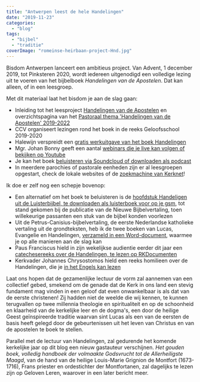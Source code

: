 ```yaml
---
title: "Antwerpen leest de hele Handelingen"
date: "2019-11-23"
categories: 
  - "blog"
tags: 
  - "bijbel"
  - "traditie"
coverImage: "romeinse-heirbaan-project-Hnd.jpg"
---
```


Bisdom Antwerpen lanceert een ambitieus project. Van Advent, 1 december 2019, tot Pinksteren 2020, wordt iedereen uitgenodigd een volledige lezing uit te voeren van het bijbelboek _Handelingen van de Apostelen_. Dat kan alleen, of in een leesgroep.

Met dit materiaal laat het bisdom je aan de slag gaan:

- Inleiding tot het leesproject [Handelingen van de Apostelen](https://www.kerknet.be/ccv-antwerpen/artikel/handelingen-van-de-apostelen) en overzichtspagina van het [Pastoraal thema 'Handelingen van de Apostelen' 2019-2022](https://www.kerknet.be/thema/handelingen-van-de-apostelen)
- CCV organiseert lezingen rond het boek in de reeks Geloofsschool 2019-2020
- Halewijn verspreidt een [gratis werkuitgave van het boek Handelingen](https://www.halewijn.info/catalogus/handelingen_van_de_apostelen)
- Mgr. Johan Bonny geeft een aantal [webinars die je live kan volgen of bekijken op Youtube](https://www.kerknet.be/bisdom-antwerpen/artikel/webinar-met-de-bisschop-over-handelingen-van-de-apostelen)
- Je kan het boek [beluisteren via Soundcloud of downloaden als podcast](https://www.kerknet.be/bisdom-antwerpen/artikel/podcast-handelingen-van-de-apostelen)
- In meerdere parochies of pastorale eenheden zijn er al leesgroepen opgestart, check de lokale websites of de [zoekmachine van Kerknet](https://www.kerknet.be/zoeken/artikels?text=handelingen)!

Ik doe er zelf nog een schepje bovenop:

- Een alternatief om het boek te beluisteren is de [hoofdstuk Handeligen uit de Luisterbijbel, te downloaden als luisterboek voor op je gsm](/portfolio/handelingen/), tot stand gekomen bij de publicatie van de Nieuwe Bijbelvertaling, toen willekeurige passanten een stuk van de bijbel konden voorlezen
- Uit de Petrus-Canisius-bijbelvertaling, de eerste Nederlandse katholieke vertaling uit de grondteksten, heb ik de twee boeken van Lucas, Evangelie en Handelingen, [verzameld in een Word-document](images/canisius-lucas-handelingen.docx), waarmee je op alle manieren aan de slag kan
- Paus Franciscus hield in zijn wekelijkse audientie eerder dit jaar een [catechesereeks over de Handelingen, te lezen op RKDocumenten](https://www.rkdocumenten.nl/rkdocs/index.php?mi=650&dos=484)
- Kerkvader Johannes Chrysostomos hield een reeks homilieen over de Handelingen, die je [in het Engels kan lezen](http://www.newadvent.org/fathers/210101.htm)

Laat ons hopen dat de gezamenlijke lectuur de vorm zal aannemen van een collectief gebed, smekend om de genade dat de Kerk in ons land een stevig fundament mag vinden in een geloof dat even onwankelbaar is als dat van de eerste christenen! Zij hadden niet de weelde die wij kennen, te kunnen terugvallen op twee millennia theologie en spiritualiteit en op de schoonheid en klaarheid van de kerkelijke leer en de dogma's, een door de heilige Geest geïnspireerde traditie waarvan sint Lucas als een van de eersten de basis heeft gelegd door de gebeurtenissen uit het leven van Christus en van de apostelen te boek te stellen.

Parallel met de lectuur van Handelingen, zal gedurende het komende kerkelijke jaar op dit blog een nieuw gastauteur verschijnen. _Het gouden boek, volledig handboek der volmaakte Godsvrucht tot de Allerheiligste Maagd_, van de hand van de heilige Louis-Marie Grignion de Montfort (1673-1716), Frans priester en ordestichter der Montfortanen, zal dagelijks te lezen zijn op Geloven Leren, waarover in een later bericht meer.
